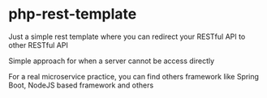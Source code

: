 # php-rest-template

 Just a simple rest template where you can redirect your RESTful API to other RESTful API

 Simple approach for when a server cannot be access directly

 For a real microservice practice, you can find others framework like Spring Boot, NodeJS based framework and others
